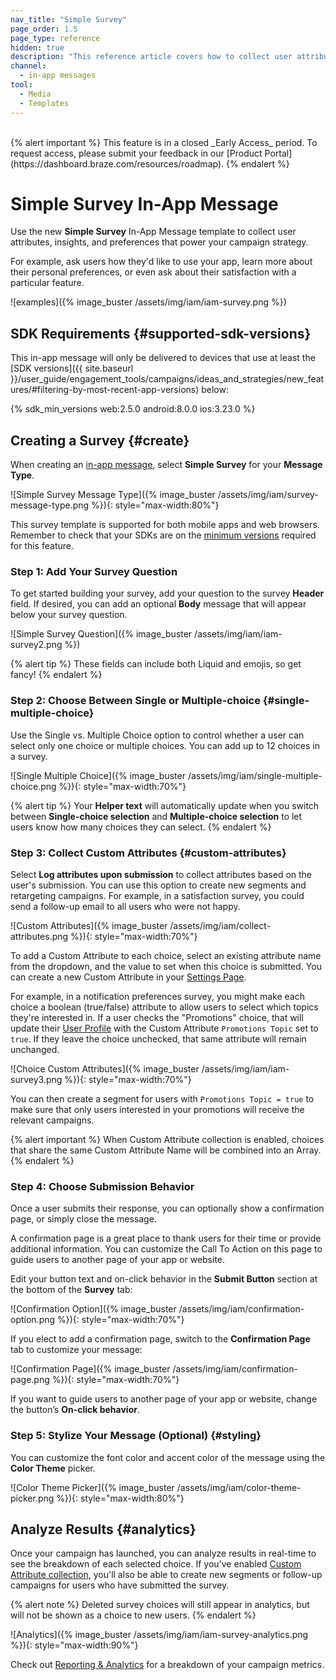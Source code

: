 ```yaml
---
nav_title: "Simple Survey"
page_order: 1.5
page_type: reference
hidden: true
description: "This reference article covers how to collect user attributes, insights, and preferences to power your campaign strategy using the new in-app message surveys."
channel:
  - in-app messages
tool:
  - Media
  - Templates
---
```

<br>
{% alert important %}
This feature is in a closed _Early Access_ period. To request access, please submit your feedback in our [Product Portal](https://dashboard.braze.com/resources/roadmap).
{% endalert %}

# Simple Survey In-App Message

Use the new **Simple Survey** In-App Message template to collect user attributes, insights, and preferences that power your campaign strategy.

For example, ask users how they'd like to use your app, learn more about their personal preferences, or even ask about their satisfaction with a particular feature.

![examples]({% image_buster /assets/img/iam/iam-survey.png %})

## SDK Requirements {#supported-sdk-versions}

This in-app message will only be delivered to devices that use at least the [SDK versions]({{ site.baseurl }}/user_guide/engagement_tools/campaigns/ideas_and_strategies/new_features/#filtering-by-most-recent-app-versions) below:

{% sdk_min_versions web:2.5.0 android:8.0.0 ios:3.23.0 %}

## Creating a Survey {#create}

When creating an [in-app message][1], select **Simple Survey** for your **Message Type**.

![Simple Survey Message Type]({% image_buster /assets/img/iam/survey-message-type.png %}){: style="max-width:80%"}

This survey template is supported for both mobile apps and web browsers. Remember to check that your SDKs are on the [minimum versions](#supported-sdk-versions) required for this feature.

### Step 1: Add Your Survey Question

To get started building your survey, add your question to the survey **Header** field. If desired, you can add an optional **Body** message that will appear below your survey question.

![Simple Survey Question]({% image_buster /assets/img/iam/iam-survey2.png %})

{% alert tip %} These fields can include both Liquid and emojis, so get fancy! {% endalert %}

### Step 2: Choose Between Single or Multiple-choice {#single-multiple-choice}

Use the Single vs. Multiple Choice option to control whether a user can select only one choice or multiple choices. You can add up to 12 choices in a survey.

![Single Multiple Choice]({% image_buster /assets/img/iam/single-multiple-choice.png %}){: style="max-width:70%"}

{% alert tip %} Your **Helper text** will automatically update when you switch between **Single-choice selection** and **Multiple-choice selection** to let users know how many choices they can select. {% endalert %}

### Step 3: Collect Custom Attributes {#custom-attributes}

Select **Log attributes upon submission** to collect attributes based on the user's submission. You can use this option to create new segments and retargeting campaigns. For example, in a satisfaction survey, you could send a follow-up email to all users who were not happy.

![Custom Attributes]({% image_buster /assets/img/iam/collect-attributes.png %}){: style="max-width:70%"}

To add a Custom Attribute to each choice, select an existing attribute name from the dropdown, and the value to set when this choice is submitted. You can create a new Custom Attribute in your [Settings Page][5].

For example, in a notification preferences survey, you might make each choice a boolean (true/false) attribute to allow users to select which topics they're interested in. If a user checks the "Promotions" choice, that will update their [User Profile][3] with the Custom Attribute `Promotions Topic` set to `true`. If they leave the choice unchecked, that same attribute will remain unchanged.

![Choice Custom Attributes]({% image_buster /assets/img/iam/iam-survey3.png %}){: style="max-width:70%"}

You can then create a segment for users with `Promotions Topic = true` to make sure that only users interested in your promotions will receive the relevant campaigns.

{% alert important %} When Custom Attribute collection is enabled, choices that share the same Custom Attribute Name will be combined into an Array.{% endalert %}

### Step 4: Choose Submission Behavior

Once a user submits their response, you can optionally show a confirmation page, or simply close the message.

A confirmation page is a great place to thank users for their time or provide additional information. You can customize the Call To Action on this page to guide users to another page of your app or website.

Edit your button text and on-click behavior in the **Submit Button** section at the bottom of the **Survey** tab:

![Confirmation Option]({% image_buster /assets/img/iam/confirmation-option.png %}){: style="max-width:70%"}

If you elect to add a confirmation page, switch to the **Confirmation Page** tab to customize your message:

![Confirmation Page]({% image_buster /assets/img/iam/confirmation-page.png %}){: style="max-width:70%"}

If you want to guide users to another page of your app or website, change the button’s **On-click behavior**.

### Step 5: Stylize Your Message (Optional) {#styling}

You can customize the font color and accent color of the message using the **Color Theme** picker.

![Color Theme Picker]({% image_buster /assets/img/iam/color-theme-picker.png %}){: style="max-width:80%"}

## Analyze Results {#analytics}

Once your campaign has launched, you can analyze results in real-time to see the breakdown of each selected choice. If you've enabled [Custom Attribute collection](#custom-attributes), you'll also be able to create new segments or follow-up campaigns for users who have submitted the survey.

{% alert note %}
Deleted survey choices will still appear in analytics, but will not be shown as a choice to new users.
{% endalert %}

![Analytics]({% image_buster /assets/img/iam/iam-survey-analytics.png %}){: style="max-width:90%"}

Check out [Reporting & Analytics][4] for a breakdown of your campaign metrics.

[1]: {{site.baseurl}}/user_guide/message_building_by_channel/in-app_messages/create/
[2]: {{site.baseurl}}/user_guide/data_and_analytics/custom_data/custom_attributes/#custom-attribute-data-types
[3]: {{site.baseurl}}/user_guide/data_and_analytics/user_data_collection/user_profile_lifecycle/
[4]: {{site.baseurl}}/user_guide/message_building_by_channel/in-app_messages/reporting/
[5]: {{site.baseurl}}/user_guide/administrative/app_settings/manage_app_group/custom_event_and_attribute_management/
